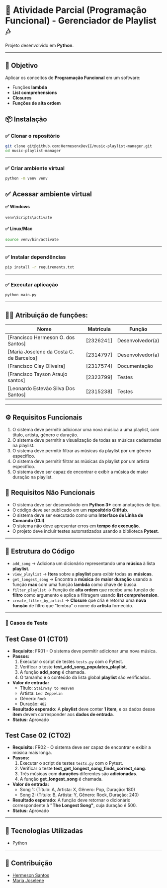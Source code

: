 # 🐍 Atividade Parcial (Programação Funcional) - Gerenciador de Playlist 🎶

Projeto desenvolvido em **Python**.

---
## 📌 Objetivo
Aplicar os conceitos de **Programação Funcional** em um software:
- Funções **lambda**  
- **List comprehensions**  
- **Closures**  
- **Funções de alta ordem**

## 📦 Instalação

### ✅ Clonar o repositório

```bash
git clone git@github.com:HermesonxDevII/music-playlist-manager.git
cd music-playlist-manager
```

---
### ✅ Criar ambiente virtual
```bash
python -m venv venv
```
## ✅ Acessar ambiente virtual

#### ✅ Windows
```bash
venv\Scripts\activate
```

#### ✅ Linux/Mac
```bash
source venv/bin/activate
```

---
### ✅ Instalar dependências

```bash
pip install -r requirements.txt
```

---
### ✅ Executar aplicação

```bash
python main.py
```

---

## 👩‍💻 Atribuição de funções:
| Nome                                     | Matricula  | Função                     |
| ---------------------------------------- | ---------- | -------------------------- |
| [Francisco Hermeson O. dos Santos]       | [2326241]  | Desenvolvedor(a)           |
| [Maria Joselene da Costa C. de Barcelos] | [2314797]  | Desenvolvedor(a)           |
| [Francisco Clay Oliveira]                | [2317574]  | Documentação               | 
| [Francisco Tayson Araujo santos]         | [2323799]  | Testes                     | 
| [Leonardo Estevão Silva Dos Santos]      | [2315238]  | Testes                     | 

---
## ⚙️ Requisitos Funcionais
1. O sistema deve permitir adicionar uma nova música a uma playlist, com título, artista, gênero e duração.
2. O sistema deve permitir a visualização de todas as músicas cadastradas na playlist.
3. O sistema deve permitir filtrar as músicas da playlist por um gênero específico.
4. O sistema deve permitir filtrar as músicas da playlist por um artista específico.
5. O sistema deve ser capaz de encontrar e exibir a música de maior duração na playlist.

## 🚫 Requisitos Não Funcionais
- O sistema deve ser desenvolvido em **Python 3+** com anotações de tipo.
- O código deve ser publicado em um **repositório GitHub**.
- O sistema deve ser executado como uma **Interface de Linha de Comando (CLI)**.
- O sistema não deve apresentar erros em **tempo de execução**.
- O projeto deve incluir testes automatizados usando a biblioteca **Pytest**.

---
## 🧩 Estrutura do Código
- `add_song` → Adiciona um dicionário representando uma **música** à lista **playlist**.
- `view_playlist` → **Itera** sobre a **playlist** para exibir todas as **músicas**.
- `get_longest_song` → Encontra a **música** de **maior duração** usando a função **max** com uma função **lambda** como chave de busca.
- `filter_playlist` → Função de **alta ordem** que recebe uma função de **filtro** como argumento e aplica a filtragem usando **list comprehension**.
- `create_filter_by_artist` → **Closure** que cria e retorna uma **nova função** de filtro que "lembra" o nome do **artista** fornecido.

---
### 🧪 Casos de Teste

## **Test Case 01 (CT01)**

* **Requisito:** FR01 - O sistema deve permitir adicionar uma nova música.
* **Passos:**
    1.  Executar o script de testes `tests.py` com o Pytest.
    2.  Verificar o teste **test_add_song_populates_playlist**.
    3.  A função **add_song** é chamada.
    4.  O tamanho e o conteúdo da lista global **playlist** são verificados.
* **Valor de entrada:**
    * Título: `Stairway to Heaven`
    * Artista: `Led Zeppelin`
    * Gênero: `Rock`
    * Duração: `482`
* **Resultado esperado:** A **playlist** deve conter **1 item**, e os dados desse **item** devem corresponder aos **dados de entrada**.
* **Status:** Aprovado

## **Test Case 02 (CT02)**

* **Requisito:** FR02 - O sistema deve ser capaz de encontrar e exibir a música mais longa.
* **Passos:**
    1.  Executar o script de testes `tests.py` com o Pytest.
    2.  Verificar o teste **test_get_longest_song_finds_correct_song**.
    3.  Três músicas com **durações** diferentes são **adicionadas**.
    4.  A função **get_longest_song** é chamada.
* **Valor de entrada:**
    * Song 1: (Título: A, Artista: X, Gênero: Pop, Duração: 180)
    * Song 2: (Título: B, Artista: Y, Gênero: Rock, Duração: 240)
* **Resultado esperado:** A função deve retornar o dicionário correspondente à **"The Longest Song"**, cuja duração é 500.
* **Status:** Aprovado

---
## 🐳 Tecnologias Utilizadas

- Python
---

## 🤝 Contribuição

- [Hermeson Santos](https://github.com/HermesonxDevII/)
- [Maria Joselene](https://github.com/j0selene)
